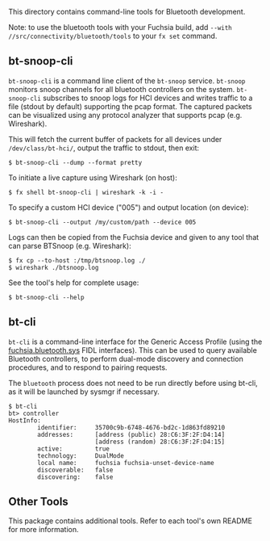 This directory contains command-line tools for Bluetooth development.

Note: to use the bluetooth tools with your Fuchsia build, add `--with //src/connectivity/bluetooth/tools` to your `fx set` command.

## bt-snoop-cli

`bt-snoop-cli` is a command line client of the `bt-snoop` service. `bt-snoop` monitors snoop
channels for all bluetooth controllers on the system.
`bt-snoop-cli` subscribes to snoop logs for HCI devices and writes traffic to a file (stdout by
default) supporting the pcap format. The captured packets can be visualized using any protocol
analyzer that supports pcap (e.g. Wireshark).

This will fetch the current buffer of packets for all devices under `/dev/class/bt-hci/`,
output the traffic to stdout, then exit:

```
$ bt-snoop-cli --dump --format pretty
```

To initiate a live capture using Wireshark (on host):

```
$ fx shell bt-snoop-cli | wireshark -k -i -
```

To specify a custom HCI device ("005") and output location (on device):
```
$ bt-snoop-cli --output /my/custom/path --device 005
```

Logs can then be copied from the Fuchsia device and given to any tool that can
parse BTSnoop (e.g. Wireshark):
```
$ fx cp --to-host :/tmp/btsnoop.log ./
$ wireshark ./btsnoop.log
```

See the tool's help for complete usage:
```
$ bt-snoop-cli --help
```

## bt-cli

`bt-cli` is a command-line interface for the Generic Access Profile (using the
[fuchsia.bluetooth.sys](/sdk/fidl/fuchsia.bluetooth.sys) FIDL interfaces).
This can be used to query available Bluetooth controllers, to perform dual-mode
discovery and connection procedures, and to respond to pairing requests.

The `bluetooth` process does not need to be run directly before using
bt-cli, as it will be launched by sysmgr if necessary.

```
$ bt-cli
bt> controller
HostInfo:
        identifier:     35700c9b-6748-4676-bd2c-1d863fd89210
        addresses:      [address (public) 28:C6:3F:2F:D4:14]
                        [address (random) 28:C6:3F:2F:D4:15]
        active:         true
        technology:     DualMode
        local name:     fuchsia fuchsia-unset-device-name
        discoverable:   false
        discovering:    false
```

## Other Tools

This package contains additional tools. Refer to each tool's own README for
more information.
